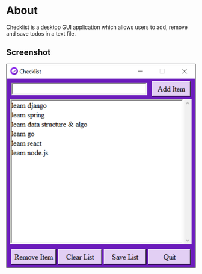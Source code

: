 # About
Checklist is a desktop GUI application which allows users to add, remove and save todos in a text file.

## Screenshot
<p align="center">
    <img alt="checklist app screenshot" src="https://raw.githubusercontent.com/zarexalvindaria/checklist-app/main/img/checklist-snapshot.png" />
</p>